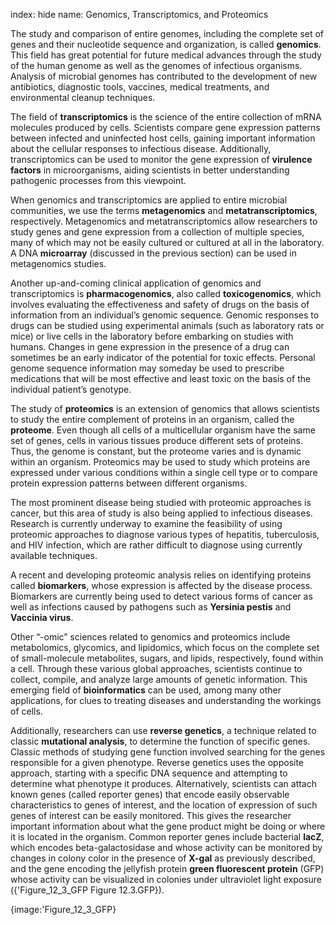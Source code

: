 index: hide
name: Genomics, Transcriptomics, and Proteomics

The study and comparison of entire genomes, including the complete set of genes and their nucleotide sequence and organization, is called  **genomics**. This field has great potential for future medical advances through the study of the human genome as well as the genomes of infectious organisms. Analysis of microbial genomes has contributed to the development of new antibiotics, diagnostic tools, vaccines, medical treatments, and environmental cleanup techniques.

The field of  **transcriptomics** is the science of the entire collection of mRNA molecules produced by cells. Scientists compare gene expression patterns between infected and uninfected host cells, gaining important information about the cellular responses to infectious disease. Additionally, transcriptomics can be used to monitor the gene expression of  **virulence factors** in microorganisms, aiding scientists in better understanding pathogenic processes from this viewpoint.

When genomics and transcriptomics are applied to entire microbial communities, we use the terms  **metagenomics** and  **metatranscriptomics**, respectively. Metagenomics and metatranscriptomics allow researchers to study genes and gene expression from a collection of multiple species, many of which may not be easily cultured or cultured at all in the laboratory. A DNA  **microarray** (discussed in the previous section) can be used in metagenomics studies.

Another up-and-coming clinical application of genomics and transcriptomics is  **pharmacogenomics**, also called  **toxicogenomics**, which involves evaluating the effectiveness and safety of drugs on the basis of information from an individual’s genomic sequence. Genomic responses to drugs can be studied using experimental animals (such as laboratory rats or mice) or live cells in the laboratory before embarking on studies with humans. Changes in gene expression in the presence of a drug can sometimes be an early indicator of the potential for toxic effects. Personal genome sequence information may someday be used to prescribe medications that will be most effective and least toxic on the basis of the individual patient’s genotype.

The study of  **proteomics** is an extension of genomics that allows scientists to study the entire complement of proteins in an organism, called the  **proteome**. Even though all cells of a multicellular organism have the same set of genes, cells in various tissues produce different sets of proteins. Thus, the genome is constant, but the proteome varies and is dynamic within an organism. Proteomics may be used to study which proteins are expressed under various conditions within a single cell type or to compare protein expression patterns between different organisms.

The most prominent disease being studied with proteomic approaches is cancer, but this area of study is also being applied to infectious diseases. Research is currently underway to examine the feasibility of using proteomic approaches to diagnose various types of hepatitis, tuberculosis, and HIV infection, which are rather difficult to diagnose using currently available techniques.

A recent and developing proteomic analysis relies on identifying proteins called  **biomarkers**, whose expression is affected by the disease process. Biomarkers are currently being used to detect various forms of cancer as well as infections caused by pathogens such as  **Yersinia pestis** and  **Vaccinia virus**.

Other “-omic” sciences related to genomics and proteomics include metabolomics, glycomics, and lipidomics, which focus on the complete set of small-molecule metabolites, sugars, and lipids, respectively, found within a cell. Through these various global approaches, scientists continue to collect, compile, and analyze large amounts of genetic information. This emerging field of  **bioinformatics** can be used, among many other applications, for clues to treating diseases and understanding the workings of cells.

Additionally, researchers can use  **reverse genetics**, a technique related to classic  **mutational analysis**, to determine the function of specific genes. Classic methods of studying gene function involved searching for the genes responsible for a given phenotype. Reverse genetics uses the opposite approach, starting with a specific DNA sequence and attempting to determine what phenotype it produces. Alternatively, scientists can attach known genes (called reporter genes) that encode easily observable characteristics to genes of interest, and the location of expression of such genes of interest can be easily monitored. This gives the researcher important information about what the gene product might be doing or where it is located in the organism. Common reporter genes include bacterial  **lacZ**, which encodes beta-galactosidase and whose activity can be monitored by changes in colony color in the presence of  **X-gal** as previously described, and the gene encoding the jellyfish protein  **green fluorescent protein** (GFP) whose activity can be visualized in colonies under ultraviolet light exposure ({'Figure_12_3_GFP Figure 12.3.GFP}).


{image:'Figure_12_3_GFP}
        
